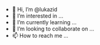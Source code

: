 - 👋 Hi, I’m @lukazid
- 👀 I’m interested in ...
- 🌱 I’m currently learning ...
- 💞️ I’m looking to collaborate on ...
- 📫 How to reach me ...

<!---
lukazid/lukazid is a ✨ special ✨ repository because its `README.md` (this file) appears on your GitHub profile.
You can click the Preview link to take a look at your changes.
--->

